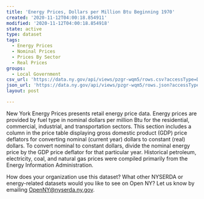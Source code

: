 ```yaml
---
title: 'Energy Prices, Dollars per Million Btu Beginning 1970'
created: '2020-11-12T04:00:18.854911'
modified: '2020-11-12T04:00:18.854918'
state: active
type: dataset
tags:
  - Energy Prices
  - Nominal Prices
  - Prices By Sector
  - Real Prices
groups:
  - Local Government
csv_url: 'https://data.ny.gov/api/views/pzgr-wqm5/rows.csv?accessType=DOWNLOAD'
json_url: 'https://data.ny.gov/api/views/pzgr-wqm5/rows.json?accessType=DOWNLOAD'
layout: post

---
```

New York Energy Prices presents retail energy price data.  Energy prices are provided by fuel type in nominal dollars per million Btu for the residential, commercial, industrial, and transportation sectors.  This section includes a column in the price table displaying gross domestic product (GDP) price deflators for converting nominal (current year) dollars to constant (real) dollars.  To convert nominal to constant dollars, divide the nominal energy price by the GDP price deflator for that particular year.  Historical petroleum, electricity, coal, and natural gas prices were compiled primarily from the Energy Information Administration.

How does your organization use this dataset? What other NYSERDA or energy-related datasets would you like to see on Open NY? Let us know by emailing OpenNY@nyserda.ny.gov.
